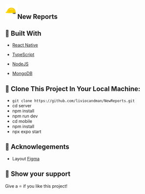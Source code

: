 <img align="left" src="https://github.com/liviocandman/NewReports/blob/master/mobile/src/assets/logo.png" height="50"/>
<h2>New Reports</h2>

## 🧪 Built With

- [React Native](https://reactnative.dev/)
- [TypeScript](https://www.typescriptlang.org/)

- [NodeJS](https://nodejs.org/en/)
- [MongoDB](https://www.mongodb.com/home)

## 🚀 Clone This Project In Your Local Machine:

- `git clone https://github.com/liviocandman/NewReports.git`
- cd server
- npm install
- npm run dev
- cd mobile
- npm install
- npx expo start

## 📝 Acknowlegements

- Layout [Figma](https://www.figma.com/file/vejLWQGlFGH5pE3fwizJC9/Prot%C3%B3tipo-Naveg%C3%A1vel?node-id=0%3A1)

## 🔖 Show your support

Give a ⭐️ if you like this project!
